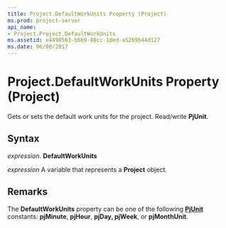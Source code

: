 ```yaml
---
title: Project.DefaultWorkUnits Property (Project)
ms.prod: project-server
api_name:
- Project.Project.DefaultWorkUnits
ms.assetid: e44985b3-b6b9-88cc-1ded-a5269b44d127
ms.date: 06/08/2017
---
```



# Project.DefaultWorkUnits Property (Project)

Gets or sets the default work units for the project. Read/write  **PjUnit**.


## Syntax

 _expression_. **DefaultWorkUnits**

 _expression_ A variable that represents a **Project** object.


## Remarks

The  **DefaultWorkUnits** property can be one of the following **[PjUnit](Project.PjUnit.md)** constants: **pjMinute**, **pjHour**, **pjDay, pjWeek**, or **pjMonthUnit**.


